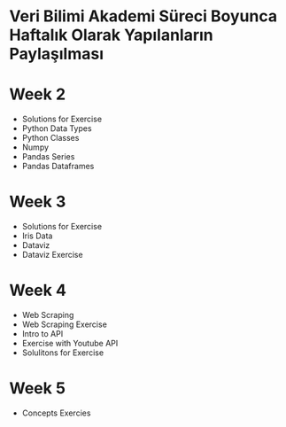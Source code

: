 # Veri Bilimi Akademi Süreci Boyunca Haftalık Olarak Yapılanların Paylaşılması

# Week 2

- Solutions for Exercise
- Python Data Types
- Python Classes
- Numpy
- Pandas Series
- Pandas Dataframes

# Week 3

- Solutions for Exercise
- Iris Data
- Dataviz
- Dataviz Exercise

# Week 4

- Web Scraping
- Web Scraping Exercise
- Intro to API
- Exercise with Youtube API
- Solulitons for Exercise

# Week 5

- Concepts Exercies
